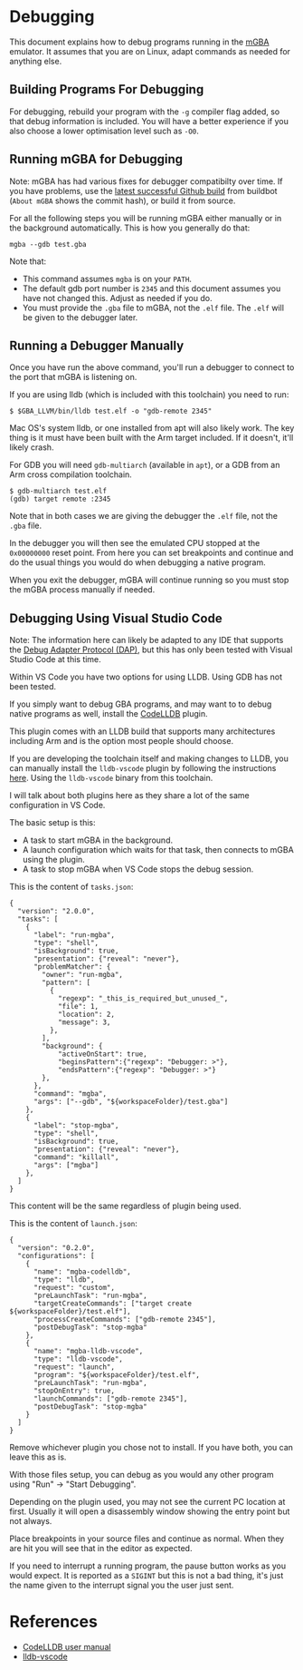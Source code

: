 # Debugging

This document explains how to debug programs running in the [mGBA](https://mgba.io/) emulator. It assumes that you are on Linux, adapt commands as needed for
anything else.

## Building Programs For Debugging

For debugging, rebuild your program with the `-g` compiler flag added, so that
debug information is included. You will have a better experience if you also
choose a lower optimisation level such as `-O0`.

## Running mGBA for Debugging

Note: mGBA has had various fixes for debugger compatibilty over time. If you
have problems, use the [latest successful Github
build](https://mgba.io/downloads.html#development-downloads) from buildbot
(`About mGBA` shows the commit hash), or build it from source.

For all the following steps you will be running mGBA either manually or in the
background automatically. This is how you generally do that:

```
mgba --gdb test.gba
```

Note that:
* This command assumes `mgba` is on your `PATH`.
* The default gdb port number is `2345` and this document assumes you have not
  changed this. Adjust as needed if you do.
* You must provide the `.gba` file to mGBA, not the `.elf` file. The `.elf`
  will be given to the debugger later.

## Running a Debugger Manually

Once you have run the above command, you'll run a debugger to connect to the
port that mGBA is listening on.

If you are using lldb (which is included with this toolchain) you need to run:
```
$ $GBA_LLVM/bin/lldb test.elf -o "gdb-remote 2345"
```

Mac OS's system lldb, or one installed from apt will also likely work. The key
thing is it must have been built with the Arm target included. If it doesn't,
it'll likely crash.

For GDB you will need `gdb-multiarch` (available in `apt`), or a GDB from an
Arm cross compilation toolchain.

```
$ gdb-multiarch test.elf
(gdb) target remote :2345
```

Note that in both cases we are giving the debugger the `.elf` file, not the
`.gba` file.

In the debugger you will then see the emulated CPU stopped at the `0x00000000`
reset point. From here you can set breakpoints and continue and do the usual
things you would do when debugging a native program.

When you exit the debugger, mGBA will continue running so you must stop the mGBA
process manually if needed.

## Debugging Using Visual Studio Code

Note: The information here can likely be adapted to any IDE that supports the
[Debug Adapter Protocol (DAP)](https://microsoft.github.io/debug-adapter-protocol//),
but this has only been tested with Visual Studio Code at this time.

Within VS Code you have two options for using LLDB. Using GDB has not been
tested.

If you simply want to debug GBA programs, and may want to to debug native
programs as well, install the
[CodeLLDB](https://marketplace.visualstudio.com/items?itemName=vadimcn.vscode-lldb)
plugin.

This plugin comes with an LLDB build that supports many architectures including
Arm and is the option most people should choose.

If you are developing the toolchain itself and making changes to LLDB, you can
manually install the `lldb-vscode` plugin by following the instructions
[here](https://github.com/llvm/llvm-project/tree/main/lldb/tools/lldb-vscode#installation-for-visual-studio-code). Using the `lldb-vscode` binary
from this toolchain.

I will talk about both plugins here as they share a lot of the same
configuration in VS Code.

The basic setup is this:
* A task to start mGBA in the background.
* A launch configuration which waits for that task, then connects to mGBA using
  the plugin.
* A task to stop mGBA when VS Code stops the debug session.

This is the content of `tasks.json`:
```
{
  "version": "2.0.0",
  "tasks": [
    {
      "label": "run-mgba",
      "type": "shell",
      "isBackground": true,
      "presentation": {"reveal": "never"},
      "problemMatcher": {
        "owner": "run-mgba",
        "pattern": [
          {
            "regexp": "_this_is_required_but_unused_",
            "file": 1,
            "location": 2,
            "message": 3,
          },
        ],
        "background": {
            "activeOnStart": true,
            "beginsPattern":{"regexp": "Debugger: >"},
            "endsPattern":{"regexp": "Debugger: >"}
        },
      },
      "command": "mgba",
      "args": ["--gdb", "${workspaceFolder}/test.gba"]
    },
    {
      "label": "stop-mgba",
      "type": "shell",
      "isBackground": true,
      "presentation": {"reveal": "never"},
      "command": "killall",
      "args": ["mgba"]
    },
  ]
}
```
This content will be the same regardless of plugin being used.

This is the content of `launch.json`:
```
{
  "version": "0.2.0",
  "configurations": [
    {
      "name": "mgba-codelldb",
      "type": "lldb",
      "request": "custom",
      "preLaunchTask": "run-mgba",
      "targetCreateCommands": ["target create ${workspaceFolder}/test.elf"],
      "processCreateCommands": ["gdb-remote 2345"],
      "postDebugTask": "stop-mgba"
    },
    {
      "name": "mgba-lldb-vscode",
      "type": "lldb-vscode",
      "request": "launch",
      "program": "${workspaceFolder}/test.elf",
      "preLaunchTask": "run-mgba",
      "stopOnEntry": true,
      "launchCommands": ["gdb-remote 2345"],
      "postDebugTask": "stop-mgba"
    }
  ]
}
```

Remove whichever plugin you chose not to install. If you have both, you can leave this as is.

With those files setup, you can debug as you would any other program using "Run"
-> "Start Debugging".

Depending on the plugin used, you may not see the current PC location at first.
Usually it will open a disassembly window showing the entry point but not
always.

Place breakpoints in your source files and continue as normal. When they are hit
you will see that in the editor as expected.

If you need to interrupt a running program, the pause button works as you would
expect. It is reported as a `SIGINT` but this is not a bad thing, it's just the
name given to the interrupt signal you the user just sent.

# References

* [CodeLLDB user manual](https://github.com/vadimcn/codelldb/blob/master/MANUAL.md)
* [lldb-vscode](https://github.com/llvm/llvm-project/tree/main/lldb/tools/lldb-vscode)

